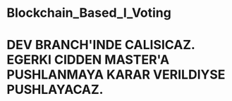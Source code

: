 # Blockchain_Based_I_Voting

# DEV BRANCH'INDE CALISICAZ. EGERKI CIDDEN MASTER'A PUSHLANMAYA KARAR VERILDIYSE PUSHLAYACAZ.
